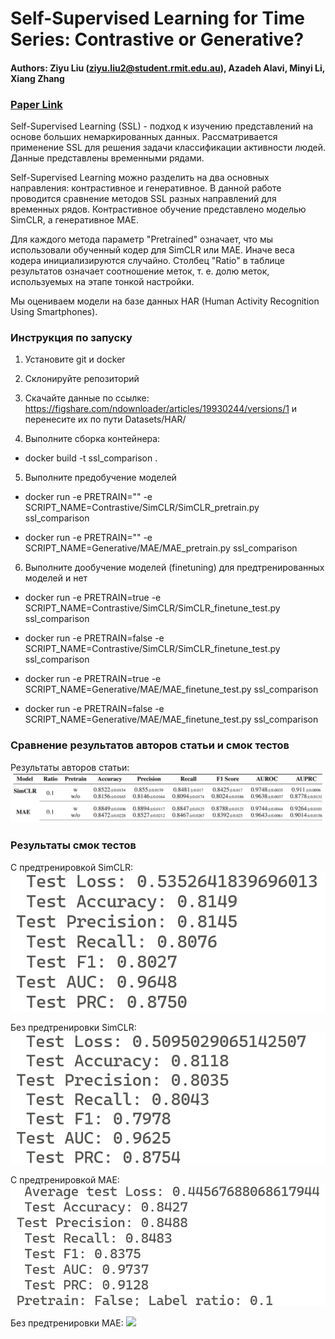 # Self-Supervised Learning for Time Series: Contrastive or Generative?

#### Authors: Ziyu Liu (ziyu.liu2@student.rmit.edu.au), Azadeh Alavi, Minyi Li, Xiang Zhang  
### [Paper Link](https://github.com/AI4TS/AI4TS.github.io/blob/main/CameraReadys%201-22%202/5%5CCameraReady%5CIJCAI23_TSworkshop_Jun29.pdf)

Self-Supervised Learning (SSL) - подход к изучению представлений на основе больших немаркированных данных. Рассматривается применение SSL для решения задачи классификации активности людей. Данные представлены временными рядами.

Self-Supervised Learning можно разделить на два основных направления: контрастивное и генеративное. В данной работе проводится сравнение методов SSL разных направлений для временных рядов. Контрастивное обучение представлено моделью SimCLR, а генеративное MAE.

Для каждого метода параметр "Pretrained" означает, что мы использовали обученный кодер
для SimCLR или MAE. Иначе веса кодера инициализируются случайно. Столбец "Ratio" в таблице результатов означает соотношение меток, т. е. долю меток, используемых на этапе тонкой настройки.

Мы оцениваем модели на базе данных HAR (Human Activity Recognition Using Smartphones).

### Инструкция по запуску

1. Установите git и docker

2. Склонируйте репозиторий

3. Скачайте данные по ссылке: https://figshare.com/ndownloader/articles/19930244/versions/1 и перенесите их по пути Datasets/HAR/

4. Выполните сборка контейнера:
- docker build -t ssl_comparison .

5. Выполните предобучение моделей
- docker run -e PRETRAIN="" -e SCRIPT_NAME=Contrastive/SimCLR/SimCLR_pretrain.py ssl_comparison

- docker run -e PRETRAIN="" -e SCRIPT_NAME=Generative/MAE/MAE_pretrain.py ssl_comparison

6. Выполните дообучение моделей (finetuning) для предтренированных моделей и нет
- docker run -e PRETRAIN=true -e SCRIPT_NAME=Contrastive/SimCLR/SimCLR_finetune_test.py ssl_comparison

- docker run -e PRETRAIN=false -e SCRIPT_NAME=Contrastive/SimCLR/SimCLR_finetune_test.py ssl_comparison

- docker run -e PRETRAIN=true -e SCRIPT_NAME=Generative/MAE/MAE_finetune_test.py ssl_comparison

- docker run -e PRETRAIN=false -e SCRIPT_NAME=Generative/MAE/MAE_finetune_test.py ssl_comparison

### Сравнение результатов авторов статьи и смок тестов

Результаты авторов статьи:
![](figures/article_results.png)

### Результаты смок тестов

C предтренировкой SimCLR:
![](figures/smoke_1.png)

Без предтренировки SimCLR:
![](figures/smoke_2.png)

С предтренировкой MAE:
![](figures/smoke_3.png)

Без предтренировки MAE:
![](ffigures/smoke_4.png)